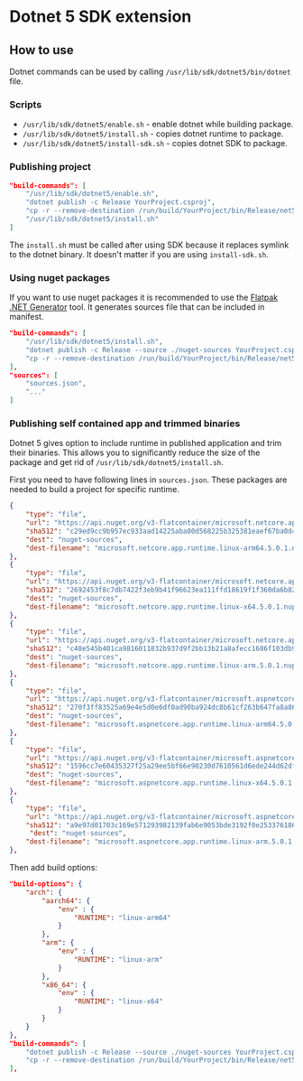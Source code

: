 # Dotnet 5 SDK extension

## How to use
Dotnet commands can be used by calling `/usr/lib/sdk/dotnet5/bin/dotnet` file. 

###  Scripts
* `/usr/lib/sdk/dotnet5/enable.sh` - enable dotnet while building package.
* `/usr/lib/sdk/dotnet5/install.sh` - copies dotnet runtime to package.
* `/usr/lib/sdk/dotnet5/install-sdk.sh` - copies dotnet SDK to package.

### Publishing project

```json
"build-commands": [
    "/usr/lib/sdk/dotnet5/enable.sh",
    "dotnet publish -c Release YourProject.csproj",
    "cp -r --remove-destination /run/build/YourProject/bin/Release/net5.0/publish/ /app/bin/",
    "/usr/lib/sdk/dotnet5/install.sh"
]
```

The `install.sh` must be called after using SDK because it replaces symlink to the dotnet binary. It doesn't matter if you are using `install-sdk.sh`.

### Using nuget packages
If you want to use nuget packages it is recommended to use the [Flatpak .NET Generator](https://github.com/flatpak/flatpak-builder-tools/tree/master/dotnet) tool. It generates sources file that can be included in manifest.

```json
"build-commands": [
    "/usr/lib/sdk/dotnet5/install.sh",
    "dotnet publish -c Release --source ./nuget-sources YourProject.csproj",
    "cp -r --remove-destination /run/build/YourProject/bin/Release/net5.0/publish/ /app/bin/"
],
"sources": [
    "sources.json",
    "..."
]
```

### Publishing self contained app and trimmed binaries
Dotnet 5 gives option to include runtime in published application and trim their binaries. This allows you to significantly reduce the size of the package and get rid of `/usr/lib/sdk/dotnet5/install.sh`. 

First you need to have following lines in `sources.json`. These packages are needed to build a project for specific runtime. 

```json
{
    "type": "file",
    "url": "https://api.nuget.org/v3-flatcontainer/microsoft.netcore.app.runtime.linux-arm64/5.0.1/microsoft.netcore.app.runtime.linux-arm64.5.0.1.nupkg",
    "sha512": "c29ed9cc9b957ec933aad14225aba00d568225b325381eaef67ba0d4c2ad998b0292485ed52c94de6a5f5f4901e93be3a94534cb6a29798f357aa0a825f16cd6",
    "dest": "nuget-sources",
    "dest-filename": "microsoft.netcore.app.runtime.linux-arm64.5.0.1.nupkg"
},
{
    "type": "file",
    "url": "https://api.nuget.org/v3-flatcontainer/microsoft.netcore.app.runtime.linux-x64/5.0.1/microsoft.netcore.app.runtime.linux-x64.5.0.1.nupkg",
    "sha512": "2692453f8c7db7422f3eb9b41f96623ea111ffd18619f1f360da6b829ba0886154b8cc9b65cb9e0c66cece6c6cc0d128179b82b126beeaef1ad9122a9f103281",
    "dest": "nuget-sources",
    "dest-filename": "microsoft.netcore.app.runtime.linux-x64.5.0.1.nupkg"
},
{
    "type": "file",
    "url": "https://api.nuget.org/v3-flatcontainer/microsoft.netcore.app.runtime.linux-arm/5.0.1/microsoft.netcore.app.runtime.linux-arm.5.0.1.nupkg",
    "sha512": "c48e545b401ca9816011832b937d9f2bb13b21a8afecc1686f103db9c756613328d13844019a352c87a493fd6efdacc156911a398029efad9c8a7711a39224d8",
    "dest": "nuget-sources",
    "dest-filename": "microsoft.netcore.app.runtime.linux-arm.5.0.1.nupkg"
},
{
    "type": "file",
    "url": "https://api.nuget.org/v3-flatcontainer/microsoft.aspnetcore.app.runtime.linux-arm64/5.0.1/microsoft.aspnetcore.app.runtime.linux-arm64.5.0.1.nupkg",
    "sha512": "270f3ff83525a69e4e5d0e6df0ad90ba924dc8b61cf263b647fa8a8684fff92f223cb8aa020e3fe1a69b6a952ce152cdb901a87ef02b692fb401dee197ccf847",
    "dest": "nuget-sources",
    "dest-filename": "microsoft.aspnetcore.app.runtime.linux-arm64.5.0.1.nupkg"
},
{
    "type": "file",
    "url": "https://api.nuget.org/v3-flatcontainer/microsoft.aspnetcore.app.runtime.linux-x64/5.0.1/microsoft.aspnetcore.app.runtime.linux-x64.5.0.1.nupkg",
    "sha512": "1596cc7e60435327f25a29ee5bf66e90230d7610561d6ede244d62df0fba6fd0c2d1cc818fdc59dcaaa828a392267ce106f80ec17e1ed2330ef2f58f700b3ec9",
    "dest": "nuget-sources",
    "dest-filename": "microsoft.aspnetcore.app.runtime.linux-x64.5.0.1.nupkg"
},
{
    "type": "file",
    "url": "https://api.nuget.org/v3-flatcontainer/microsoft.aspnetcore.app.runtime.linux-arm/5.0.1/microsoft.aspnetcore.app.runtime.linux-arm.5.0.1.nupkg",
    "sha512": "a9e97d01703c169e571293982139fab6e9053bde3192f0e253376186a27bce69016fb188923942900946b51c739fb50bd8897f5f732cc9c5050844d7502ff146",
     "dest": "nuget-sources",
    "dest-filename": "microsoft.aspnetcore.app.runtime.linux-arm.5.0.1.nupkg"
},
```

Then add build options:

```json
"build-options": {
    "arch": {
        "aarch64": {
            "env" : {
                "RUNTIME": "linux-arm64"
            }
        },
        "arm": {
            "env" : {
                "RUNTIME": "linux-arm"
            }
        },
        "x86_64": {
            "env" : {
                "RUNTIME": "linux-x64"
            }
        }
    }
},
"build-commands": [
    "dotnet publish -c Release --source ./nuget-sources YourProject.csproj --runtime $RUNTIME --self-contained true",
    "cp -r --remove-destination /run/build/YourProject/bin/Release/net5.0/$RUNTIME/publish/ /app/bin/",
],
```
